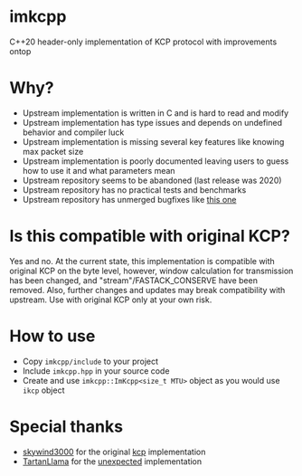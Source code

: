 # imkcpp
C++20 header-only implementation of KCP protocol with improvements ontop

# Why?
- Upstream implementation is written in C and is hard to read and modify
- Upstream implementation has type issues and depends on undefined behavior and compiler luck
- Upstream implementation is missing several key features like knowing max packet size
- Upstream implementation is poorly documented leaving users to guess how to use it and what parameters mean
- Upstream repository seems to be abandoned (last release was 2020)
- Upstream repository has no practical tests and benchmarks
- Upstream repository has unmerged bugfixes like [this one](https://github.com/skywind3000/kcp/pull/291)

# Is this compatible with original KCP?
Yes and no. At the current state, this implementation is compatible with original KCP on the byte level, however, window calculation for transmission has been changed, and "stream"/FASTACK_CONSERVE have been removed. Also, further changes and updates may break compatibility with upstream. Use with original KCP only at your own risk.

# How to use
- Copy `imkcpp/include` to your project
- Include `imkcpp.hpp` in your source code
- Create and use `imkcpp::ImKcpp<size_t MTU>` object as you would use `ikcp` object

# Special thanks
- [skywind3000](https://github.com/skywind3000) for the original [kcp](https://github.com/skywind3000/kcp) implementation
- [TartanLlama](https://github.com/TartanLlama) for the [unexpected](https://github.com/TartanLlama/expected) implementation
